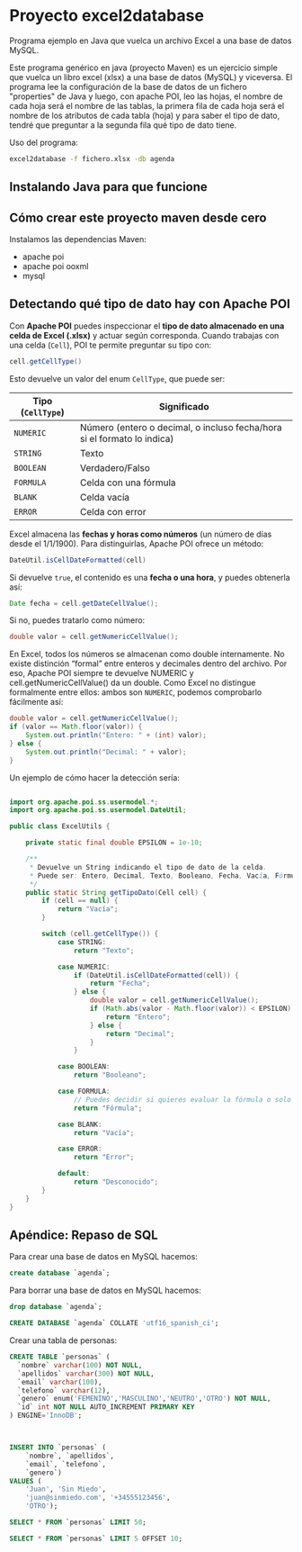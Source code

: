# Proyecto excel2database

Programa ejemplo en Java que vuelca un archivo Excel a una base de datos MySQL.

Este programa genérico en java (proyecto Maven) es un ejercicio simple que vuelca un libro excel (xlsx) a una base de datos (MySQL) y viceversa. El programa lee la configuración de la base de datos de un fichero "properties" de Java y luego, con apache POI, leo las hojas, el nombre de cada hoja será el nombre de las tablas, la primera fila de cada hoja será el nombre de los atributos de cada tabla (hoja) y para saber el tipo de dato, tendré que preguntar a la segunda fila qué tipo de dato tiene.

Uso del programa:

```bash
excel2database -f fichero.xlsx -db agenda
```

## Instalando Java para que funcione



## Cómo crear este proyecto maven desde cero

Instalamos las dependencias Maven:

* apache poi
* apache poi ooxml
* mysql 


## Detectando qué tipo de dato hay con Apache POI

Con **Apache POI** puedes inspeccionar el **tipo de dato almacenado en una celda de Excel (.xlsx)** y actuar según corresponda. Cuando trabajas con una celda (`Cell`), POI te permite preguntar su tipo con:

```java
cell.getCellType()
```

Esto devuelve un valor del enum `CellType`, que puede ser:

| Tipo (`CellType`) | Significado                                                             |
| ----------------- | ----------------------------------------------------------------------- |
| `NUMERIC`         | Número (entero o decimal, o incluso fecha/hora si el formato lo indica) |
| `STRING`          | Texto                                                                   |
| `BOOLEAN`         | Verdadero/Falso                                                         |
| `FORMULA`         | Celda con una fórmula                                                   |
| `BLANK`           | Celda vacía                                                             |
| `ERROR`           | Celda con error                                                         |


Excel almacena las **fechas y horas como números** (un número de días desde el 1/1/1900).
Para distinguirlas, Apache POI ofrece un método:

```java
DateUtil.isCellDateFormatted(cell)
```

Si devuelve `true`, el contenido es una **fecha o una hora**, y puedes obtenerla así:

```java
Date fecha = cell.getDateCellValue();
```

Si no, puedes tratarlo como número:

```java
double valor = cell.getNumericCellValue();
```

En Excel, todos los números se almacenan como double internamente. No existe distinción “formal” entre enteros y decimales dentro del archivo. Por eso, Apache POI siempre te devuelve NUMERIC y cell.getNumericCellValue() da un double. Como Excel no distingue formalmente entre ellos: ambos son `NUMERIC`, podemos comprobarlo fácilmente así:

```java
double valor = cell.getNumericCellValue();
if (valor == Math.floor(valor)) {
    System.out.println("Entero: " + (int) valor);
} else {
    System.out.println("Decimal: " + valor);
}
```

Un ejemplo de cómo hacer la detección sería:

```java

import org.apache.poi.ss.usermodel.*;
import org.apache.poi.ss.usermodel.DateUtil;

public class ExcelUtils {

    private static final double EPSILON = 1e-10;

    /**
     * Devuelve un String indicando el tipo de dato de la celda.
     * Puede ser: Entero, Decimal, Texto, Booleano, Fecha, Vacía, Fórmula, Error
     */
    public static String getTipoDato(Cell cell) {
        if (cell == null) {
            return "Vacía";
        }

        switch (cell.getCellType()) {
            case STRING:
                return "Texto";

            case NUMERIC:
                if (DateUtil.isCellDateFormatted(cell)) {
                    return "Fecha";
                } else {
                    double valor = cell.getNumericCellValue();
                    if (Math.abs(valor - Math.floor(valor)) < EPSILON) {
                        return "Entero";
                    } else {
                        return "Decimal";
                    }
                }

            case BOOLEAN:
                return "Booleano";

            case FORMULA:
                // Puedes decidir si quieres evaluar la fórmula o solo indicar que es fórmula
                return "Fórmula";

            case BLANK:
                return "Vacía";

            case ERROR:
                return "Error";

            default:
                return "Desconocido";
        }
    }
}

```

## Apéndice: Repaso de SQL

Para crear una base de datos en MySQL hacemos:

```sql
create database `agenda`;
```

Para borrar una base de datos en MySQL hacemos:

```sql 
drop database `agenda`;
```


```sql
CREATE DATABASE `agenda` COLLATE 'utf16_spanish_ci';
```

Crear una tabla de personas:

```sql
CREATE TABLE `personas` (
  `nombre` varchar(100) NOT NULL,
  `apellidos` varchar(300) NOT NULL,
  `email` varchar(100),
  `telefono` varchar(12),
  `genero` enum('FEMENINO','MASCULINO','NEUTRO','OTRO') NOT NULL,
  `id` int NOT NULL AUTO_INCREMENT PRIMARY KEY
) ENGINE='InnoDB';



INSERT INTO `personas` (
    `nombre`, `apellidos`, 
    `email`, `telefono`, 
    `genero`)
VALUES (
    'Juan', 'Sin Miedo', 
    'juan@sinmiedo.com', '+34555123456', 
    'OTRO');

SELECT * FROM `personas` LIMIT 50;

SELECT * FROM `personas` LIMIT 5 OFFSET 10;
```
